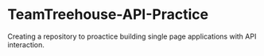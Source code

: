 # TeamTreehouse-API-Practice
Creating a repository to proactice building single page applications with API interaction.
